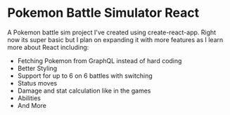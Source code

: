 # Pokemon Battle Simulator React

A Pokemon battle sim project I've created using create-react-app. Right now its super basic but I plan on expanding it with more features as I learn more about React including:

- Fetching Pokemon from GraphQL instead of hard coding
- Better Styling
- Support for up to 6 on 6 battles with switching
- Status moves
- Damage and stat calculation like in the games
- Abilities
- And More